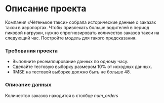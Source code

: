 # Описание проекта
Компания «Чётенькое такси» собрала исторические данные о заказах такси в аэропортах. Чтобы привлекать больше водителей в период пиковой нагрузки, нужно спрогнозировать количество заказов такси на следующий час. Постройте модель для такого предсказания.

### Требования проекта
* Выполните ресемплирование данных по одному часу.
* Сделайте тестовую выборку размером 10% от исходных данных.
* RMSE на тестовой выборке должно быть не больше 48.
### Описание данных
Количество заказов находится в столбце *num_orders*
